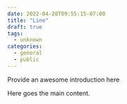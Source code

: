 ```yaml
--- 
date: 2022-04-28T09:55:15-07:00 
title: "Line" 
draft: true 
tags: 
  - unknown 
categories: 
  - general
  - public
--- 
```

  
Provide an awesome introduction here 
  
<!--more--> 
  
Here goes the main content.
